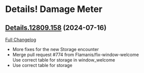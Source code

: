 # Details! Damage Meter

## [Details.12809.158](https://github.com/Tercioo/Details-Damage-Meter/tree/Details.12809.158) (2024-07-16)
[Full Changelog](https://github.com/Tercioo/Details-Damage-Meter/compare/Details.12808.158...Details.12809.158) 

- More fixes for the new Storage encounter  
- Merge pull request #774 from Flamanis/fix-window-welcome  
    Use correct table for storage in window\_welcome  
- Use correct table for storage  
